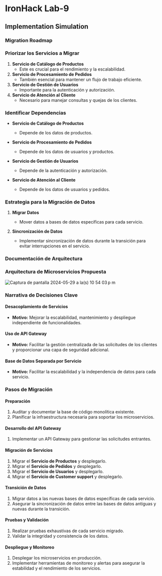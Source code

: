 # IronHack Lab-9

## Implementation Simulation

### Migration Roadmap

### Priorizar los Servicios a Migrar

1. **Servicio de Catálogo de Productos**
   - Este es crucial para el rendimiento y la escalabilidad.
2. **Servicio de Procesamiento de Pedidos**
   - También esencial para mantener un flujo de trabajo eficiente.
3. **Servicio de Gestión de Usuarios**
   - Importante para la autenticación y autorización.
4. **Servicio de Atención al Cliente**
   - Necesario para manejar consultas y quejas de los clientes.

### Identificar Dependencias

- **Servicio de Catálogo de Productos**
   - Depende de los datos de productos.

- **Servicio de Procesamiento de Pedidos**
   - Depende de los datos de usuarios y productos.

- **Servicio de Gestión de Usuarios**
   - Depende de la autenticación y autorización.

- **Servicio de Atención al Cliente**
   - Depende de los datos de usuarios y pedidos.

### Estrategia para la Migración de Datos

1. **Migrar Datos**
   - Mover datos a bases de datos específicas para cada servicio.

2. **Sincronización de Datos**
   - Implementar sincronización de datos durante la transición para evitar interrupciones en el servicio.

### Documentación de Arquitectura

### Arquitectura de Microservicios Propuesta

![Captura de pantalla 2024-05-29 a la(s) 10 54 03 p m](https://github.com/heribertoEspinosa/ironhack-repo/assets/126496110/0ae319b7-3e5f-4c2d-9a71-1967153cdbfd)


### Narrativa de Decisiones Clave

#### Desacoplamiento de Servicios
- **Motivo:** Mejorar la escalabilidad, mantenimiento y despliegue independiente de funcionalidades.

#### Uso de API Gateway
- **Motivo:** Facilitar la gestión centralizada de las solicitudes de los clientes y proporcionar una capa de seguridad adicional.

#### Base de Datos Separada por Servicio
- **Motivo:** Facilitar la escalabilidad y la independencia de datos para cada servicio.

### Pasos de Migración

#### Preparación
1. Auditar y documentar la base de código monolítica existente.
2. Planificar la infraestructura necesaria para soportar los microservicios.

#### Desarrollo del API Gateway
1. Implementar un API Gateway para gestionar las solicitudes entrantes.

#### Migración de Servicios
1. Migrar el **Servicio de Productos** y desplegarlo.
2. Migrar el **Servicio de Pedidos** y desplegarlo.
3. Migrar el **Servicio de Usuarios** y desplegarlo.
4. Migrar el **Servicio de Customer support** y desplegarlo.

#### Transición de Datos
1. Migrar datos a las nuevas bases de datos específicas de cada servicio.
2. Asegurar la sincronización de datos entre las bases de datos antiguas y nuevas durante la transición.

#### Pruebas y Validación
1. Realizar pruebas exhaustivas de cada servicio migrado.
2. Validar la integridad y consistencia de los datos.

#### Despliegue y Monitoreo
1. Desplegar los microservicios en producción.
2. Implementar herramientas de monitoreo y alertas para asegurar la estabilidad y el rendimiento de los servicios.



